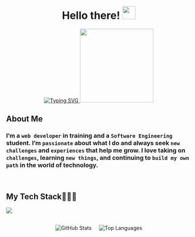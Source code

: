 <div align="center">
  
  <h1>
    Hello there! <img src="https://media.giphy.com/media/hvRJCLFzcasrR4ia7z/giphy.gif" width="35">
  </h1>

  <a href="https://github.com/DenverCoder1/readme-typing-svg">
    <img src="https://readme-typing-svg.herokuapp.com?font=Time+New+Roman&color=%23007BFF&size=25&center=true&vCenter=true&width=500&height=100&lines=My+name+is+Abdiel;Web+Developer;Software+Engineer" alt="Typing SVG">
  </a>

  <img src="https://www.gifcen.com/wp-content/uploads/2023/07/spiderman-gif-9.gif" style="width:200px; height:auto;">
</div>

<h2 align="left">About Me</h2>
<h3 align="left">
I’m a <code>web developer</code> in training and a <code>Software Engineering</code> student. I’m <code>passionate</code> about what I do and always seek <code>new challenges</code> and <code>experiences</code> that help me grow. I love taking on <code>challenges</code>, learning <code>new things</code>, and continuing to <code>build my own path</code> in the world of technology.
</h3>

<br>
<h2 align="left">My Tech Stack👨🏻‍💻</h2>
<p align="left">
  <a href="https://skillicons.dev">
    <img src="https://skillicons.dev/icons?i=js,ts,react,tailwind,nodejs,express,nextjs,postgres,figma,java,python,cs&perline=6" />
  </a>
</p>
<br>

<div align="center" style="display: flex; justify-content: center; gap: 20px; flex-wrap: wrap;">
  <img src="https://github-readme-stats.vercel.app/api?username=abdideev&theme=default&show_icons=true&hide_border=true&count_private=true" alt="GitHub Stats" />
  <img src="https://github-readme-stats.vercel.app/api/top-langs/?username=abdideev&theme=default&show_icons=true&hide_border=true&layout=compact" alt="Top Languages" />
</div>
